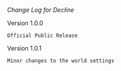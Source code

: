 *Change Log for Decline*

Version 1.0.0
```
Official Public Release
```

Version 1.0.1
```
Minor changes to the world settings
```

